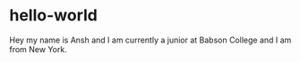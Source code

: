 # hello-world
Hey my name is Ansh and I am currently a junior at Babson College and I am from New York.
